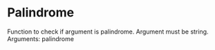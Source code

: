 # Palindrome    
Function to check if argument is palindrome.
Argument must be string.
Arguments:
palindrome
